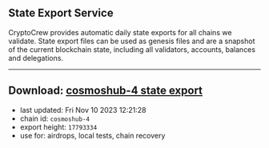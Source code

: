 ## State Export Service
CryptoCrew provides automatic daily state exports for all chains we validate. State export files can be used as genesis files and are a snapshot of the current blockchain state, including all validators, accounts, balances and delegations.

---
**Download: [cosmoshub-4 state export](https://dl.ccvalidators.com/SERVICE/cosmoshub/cosmoshub-4_export_17793334.json)**
---

- last updated: Fri Nov 10 2023 12:21:28
- chain id: `cosmoshub-4`
- export height: `17793334`
- use for: airdrops, local tests, chain recovery
